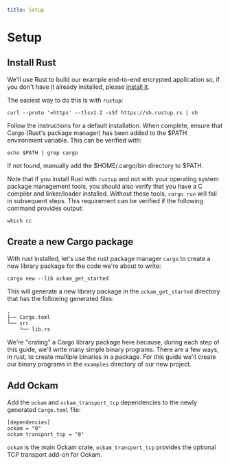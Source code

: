 ```yaml
title: Setup
```

# Setup

## Install Rust

We'll use Rust to build our example end-to-end encrypted application so, if
you don't have it already installed, please
[install it](https://www.rust-lang.org/tools/install).

The easiest way to do this is with `rustup`:

```
curl --proto '=https' --tlsv1.2 -sSf https://sh.rustup.rs | sh
```

Follow the instructions for a default installation.  When complete, ensure that
Cargo (Rust's package manager) has been added to the $PATH environment variable.
This can be verified with:

```
echo $PATH | grep cargo
````

If not found, manually add the $HOME/.cargo/bin directory to $PATH.

Note that if you install Rust with `rustup` and not with your operating system
package management tools, you should also verify that you have a C compiler and
linker/loader installed. Without these tools, `cargo run` will fail in subsequent
steps. This requirement can be verified if the following command provides output:

```
which cc
```

## Create a new Cargo package

With rust installed, let's use the rust package manager `cargo` to create a new
library package for the code we're about to write:

```
cargo new --lib ockam_get_started
```

This will generate a new library package in the `ockam_get_started` directory
that has the following generated files:

```
.
├── Cargo.toml
└── src
    └── lib.rs
```

We're "crating" a Cargo library package here because, during each step of this guide,
we'll write many simple binary programs. There are a few ways, in rust, to
create multiple binaries in a package. For this guide we'll create our binary
programs in the `examples` directory of our new project.

## Add Ockam

Add the `ockam` and `ockam_transport_tcp` dependencies to the newly generated
`Cargo.toml` file:

```
[dependencies]
ockam = "0"
ockam_transport_tcp = "0"
```

`ockam` is the main Ockam crate, `ockam_transport_tcp` provides the optional
TCP transport add-on for Ockam.

<div style="display: none; visibility: hidden;">
<hr><b>Next:</b> <a href="../01-node">01. Create an Ockam node</a>
</div>
